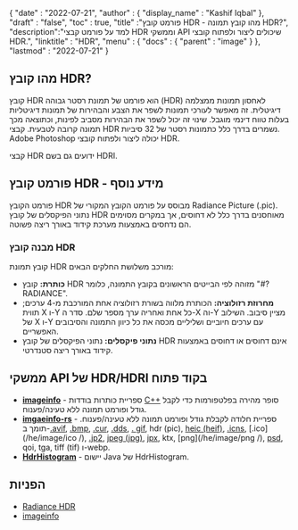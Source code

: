 {
  "date" : "2022-07-21",
  "author" : {
    "display_name" : "Kashif Iqbal"
},
  "draft" : "false",
  "toc" : true,
  "title" :"פורמט קובץ HDR - מהו קובץ תמונה HDR?",
  "description":"למד על פורמט קבצי HDR וממשקי API שיכולים ליצור ולפתוח קובצי HDR.",
  "linktitle" : "HDR",
  "menu" : {
    "docs" : {
      "parent" : "image"
}
},
  "lastmod" : "2022-07-21"
}

## מהו קובץ HDR?

קובץ HDR הוא פורמט של תמונת רסטר גבוהה (HDR) לאחסון תמונות ממצלמה דיגיטלית. זה מאפשר לעורכי תמונות לשפר את הצבע והבהירות של תמונות דיגיטליות בעלות טווח דינמי מוגבל. שינוי זה יכול לשפר את הבהירות מסביב לפינות, וכתוצאה מכך תמונה קרובה לטבעית. קבצי HDR נשמרים בדרך כלל כתמונות רסטר של 32 סיביות. Adobe Photoshop יכולה ליצור ולפתוח קובצי HDR.

קבצי HDR ידועים גם בשם HDRI.

## פורמט קובץ HDR - מידע נוסף

פורמט הקובץ HDR מבוסס על פורמט הקובץ המקורי של Radiance Picture (.pic). נתוני הפיקסלים של קובץ HDR מאוחסנים בדרך כלל לא דחוסים, אך במקרים מסוימים הם נדחסים באמצעות מערכת קידוד באורך ריצה פשוטה.

### מבנה קובץ HDR

קובץ תמונת HDR מורכב משלושת החלקים הבאים:

* **כותרת:** קובץ HDR מזוהה לפי הבייטים הראשונים בקובץ התמונה, כלומר "#?RADIANCE".
* **מחרוזת רזולוציה:** הכותרת מלווה בשורת רזולוציה אחת המורכבת מ-4 ערכים; תווית X ו-Y כל אחת ואחריה ערך מספר שלם. סדר ה-X וה-Y מציין סיבוב. השילוב של X ו-Y עם ערכים חיוביים ושליליים מכסה את כל כיוון התמונה והסיבובים האפשריים.
* **נתוני פיקסלים:** נתוני הפיקסלים של קובץ HDR אינם דחוסים או דחוסים באמצעות קידוד באורך ריצה סטנדרטי.

## ממשקי API של HDR/HDRI בקוד פתוח

* **[imageinfo](https://github.com/xiaozhuai/imageinfo)** - ספריית כותרות בודדות [C++](/he/programming/cpp/) סופר מהירה בפלטפורמות כדי לקבל גודל ופורמט תמונה ללא טעינה/פענוח.
* **[imgaeinfo-rs](https://github.com/xiaozhuai/imageinfo-rs)** - ספריית חלודה לקבלת גודל ופורמט תמונה ללא טעינה/פענוח. תומך ב-[.avif](/he/image/avif/), [.bmp](/he/image/bmp/), [.cur](/he/image/cur/), [.dds](/he/image/dds/), [. gif](/he/image/gif/), hdr (pic), [heic (heif)](/he/image/heic/), [.icns](/he/image/icns/), [.ico](/he/image/ico /), [.jp2](/he/image/jp2/), [jpeg (jpg)](/he/image/jpeg/), [jpx](/he/image/jpx/), ktx, [png](/he/image/png /), [psd](/he/image/psd/), qoi, tga, tiff (tif) ו-webp.
* **[HdrHistogram](https://github.com/HdrHistogram/HdrHistogram)** - יישום Java של HdrHistogram.

## הפניות

* [Radiance HDR](http://paulbourke.net/dataformats/pic/)
* [imageinfo](https://github.com/xiaozhuai/imageinfo)

